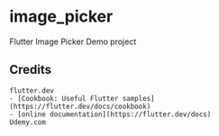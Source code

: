 # image_picker

Flutter Image Picker Demo project

## Credits
    flutter.dev
    - [Cookbook: Useful Flutter samples](https://flutter.dev/docs/cookbook)
    - [online documentation](https://flutter.dev/docs)
    Udemy.com
